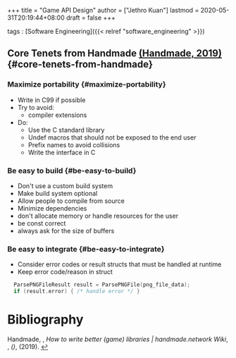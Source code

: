 +++
title = "Game API Design"
author = ["Jethro Kuan"]
lastmod = 2020-05-31T20:19:44+08:00
draft = false
+++

tags
: [Software Engineering]({{< relref "software_engineering" >}})

## Core Tenets from Handmade <a id="9eba6e4f7d26bb0e67deeb10da2c68db" href="#handmade_how_to_write_better">(Handmade, 2019)</a> {#core-tenets-from-handmade}

### Maximize portability {#maximize-portability}

- Write in C99 if possible
- Try to avoid:
  - compiler extensions
- Do:
  - Use the C standard library
  - Undef macros that should not be exposed to the end user
  - Prefix names to avoid collisions
  - Write the interface in C

### Be easy to build {#be-easy-to-build}

- Don't use a custom build system
- Make build system optional
- Allow people to compile from source
- Minimize dependencies
- don't allocate memory or handle resources for the user
- be const correct
- always ask for the size of buffers

### Be easy to integrate {#be-easy-to-integrate}

- Consider error codes or result structs that must be handled at
  runtime
- Keep error code/reason in struct

<!--listend-->

```C
  ParsePNGFileResult result = ParsePNGFile(png_file_data);
  if (result.error) { /* handle error */ }
```

# Bibliography

<a id="handmade_how_to_write_better" target="_blank">Handmade, , _How to write better (game) libraries | handmade.network Wiki_, , _()_, (2019). </a> [↩](#9eba6e4f7d26bb0e67deeb10da2c68db)

